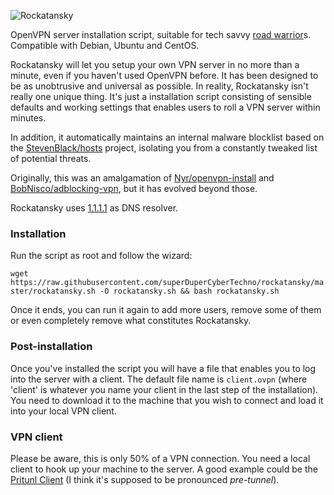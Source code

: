 ![Rockatansky](https://raw.githubusercontent.com/superDuperCyberTechno/rockatansky/master/header.png)

OpenVPN server installation script, suitable for tech savvy [road warrior](http://en.wikipedia.org/wiki/Road_warrior_%28computing%29)s. Compatible with Debian, Ubuntu and CentOS.

Rockatansky will let you setup your own VPN server in no more than a minute, even if you haven't used OpenVPN before. It has been designed to be as unobtrusive and universal as possible.
In reality, Rockatansky isn't really one unique thing. It's just a installation script consisting of sensible defaults and working settings that enables users to roll a VPN server within minutes.

In addition, it automatically maintains an internal malware blocklist based on the [StevenBlack/hosts](https://github.com/StevenBlack/hosts) project, isolating you from a constantly tweaked list of potential threats.

Originally, this was an amalgamation of [Nyr/openvpn-install](https://github.com/Nyr/openvpn-install) and [BobNisco/adblocking-vpn](https://github.com/BobNisco/adblocking-vpn), but it has evolved beyond those.

Rockatansky uses [1.1.1.1](https://1.1.1.1) as DNS resolver.

### Installation
Run the script as root and follow the wizard:

`wget https://raw.githubusercontent.com/superDuperCyberTechno/rockatansky/master/rockatansky.sh -O rockatansky.sh && bash rockatansky.sh`

Once it ends, you can run it again to add more users, remove some of them or even completely remove what constitutes Rockatansky.

### Post-installation
Once you've installed the script you will have a file that enables you to log into the server with a client. The default file name is `client.ovpn` (where 'client' is whatever you name your client in the last step of the installation). You need to download it to the machine that you wish to connect and load it into your local VPN client.

### VPN client
Please be aware, this is only 50% of a VPN connection. You need a local client to hook up your machine to the server. A good example could be the [Pritunl Client](https://client.pritunl.com/) (I think it's supposed to be pronounced _pre-tunnel_).

